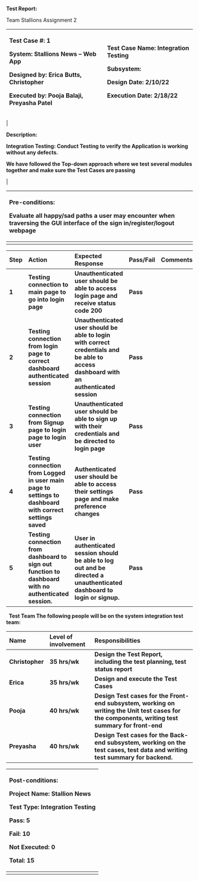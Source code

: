 ﻿**Test Report:**

Team Stallions Assignment 2


|<p>**Test Case #: 1**</p><p></p><p>**System: Stallions News – Web App** </p><p></p><p>**Designed by: Erica Butts, Christopher**</p><p></p><p>**Executed by: Pooja Balaji, Preyasha Patel**</p>|<p>**Test Case Name: Integration Testing** </p><p></p><p>**Subsystem:** </p><p></p><p>**Design Date: 2/10/22**</p><p></p><p>**Execution Date: 2/18/22**</p><p></p><p></p>|
| :- | :- |

|<p>**Description:**</p><p>**Integration Testing: Conduct Testing to verify the Application is working without any defects.**</p><p>**We have followed the Top-down approach where we test several modules together and make sure the Test Cases are passing** </p>|



|<p>**Pre-conditions:** </p><p>**Evaluate all happy/sad paths a user may encounter when traversing the GUI interface of the sign in/register/logout webpage** </p><p></p><p></p><p></p>|
| :- |
||



|**Step**|**Action**|**Expected Response**|**Pass/Fail**|**Comments**|
| :- | :- | :- | :- | :- |
|**1**|**Testing connection to main page to go into login page**|**Unauthenticated user should be able to access login page and receive status code 200**|**Pass**||
|**2**|**Testing connection from login page to correct dashboard authenticated session**|**Unauthenticated user should be able to login with correct credentials and be able to access dashboard with an authenticated session**|**Pass**||
|**3**|**Testing connection from Signup page to login page to login user**|**Unauthenticated user should be able to sign up with their credentials and be directed to login page**|**Pass**||
|**4**|**Testing connection from Logged in user main page to settings to dashboard with correct settings saved**|**Authenticated user should be able to access their settings page and make preference changes**|**Pass**||
|**5**|**Testing connection from dashboard to sign out function to dashboard with no authenticated session.**|**User in authenticated session should be able to log out and be directed a unauthenticated dashboard to login or signup.**|**Pass**||

` `**Test Team The following people will be on the system integration test team:**

|**Name** |**Level of involvement**|**Responsibilities** |
| :- | :- | :- |
|**Christopher** |**35 hrs/wk**|**Design the Test Report, including the test planning, test status report**|
|**Erica**|**35 hrs/wk**|**Design and execute the Test Cases** |
|**Pooja** |**40 hrs/wk**|**Design Test cases for the Front-end subsystem, working on writing the Unit test cases for the components, writing test summary for front-end**|
|**Preyasha**|**40 hrs/wk**|**Design Test cases for the Back-end subsystem, working on the test cases, test data and writing test summary for backend.**|


|<p>**Post-conditions:**</p><p></p><p>**Project Name: Stallion News**</p><p>**Test Type: Integration Testing** </p><p>**Pass: 5**</p><p>**Fail: 10**</p><p>**Not Executed: 0**</p><p>**Total: 15**</p><p></p>|
| :- |
||

